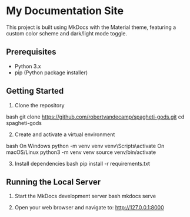 # My Documentation Site

This project is built using MkDocs with the Material theme, featuring a custom color scheme and dark/light mode toggle.

## Prerequisites

- Python 3.x
- pip (Python package installer)

## Getting Started

1. Clone the repository 

bash
git clone https://github.com/robertvandecamp/spagheti-gods.git
cd spagheti-gods

2. Create and activate a virtual environment

bash
On Windows
python -m venv venv
venv\Scripts\activate
On macOS/Linux
python3 -m venv venv
source venv/bin/activate

3. Install dependencies
bash
pip install -r requirements.txt

## Running the Local Server

1. Start the MkDocs development server
bash
mkdocs serve

2. Open your web browser and navigate to:
http://127.0.0.1:8000
